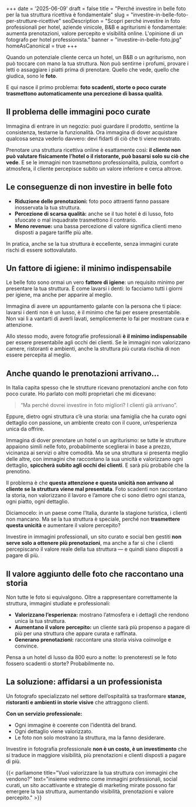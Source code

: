 +++
date = '2025-06-09'
draft = false
title = "Perché investire in belle foto per la tua struttura ricettiva è fondamentale"
slug = "investire-in-belle-foto-per-strutture-ricettive"
seoDescription = "Scopri perché investire in foto professionali per hotel, aziende vinicole, B&B e agriturismi è fondamentale: aumenta prenotazioni, valore percepito e visibilità online. L'opinione di un fotografo per hotel professionista."
banner = "investire-in-belle-foto.jpg"
homeAsCanonical = true
+++

Quando un potenziale cliente cerca un hotel, un B&B o un agriturismo, non può toccare con mano la tua struttura. Non può sentirne i profumi, provare i letti o assaggiare i piatti prima di prenotare. Quello che vede, quello che giudica, sono le **foto**.

E qui nasce il primo problema: **foto scadenti, storte o poco curate trasmettono automaticamente una percezione di bassa qualità**.

## Il problema delle immagini poco curate

Immagina di entrare in un negozio: puoi guardare il prodotto, sentirne la consistenza, testarne la funzionalità. Ora immagina di dover acquistare qualcosa senza vederlo davvero: devi fidarti di ciò che ti viene mostrato.

Prenotare una struttura ricettiva online è esattamente così: **il cliente non può valutare fisicamente l’hotel o il ristorante, può basarsi solo su ciò che vede**. E se le immagini non trasmettono professionalità, pulizia, comfort o atmosfera, il cliente percepisce subito un valore inferiore e cerca altrove.

## Le conseguenze di non investire in belle foto

- **Riduzione delle prenotazioni:** foto poco attraenti fanno passare inosservata la tua struttura.
- **Percezione di scarsa qualità:** anche se il tuo hotel è di lusso, foto sfuocate o mal inquadrate trasmettono il contrario.
- **Meno revenue:** una bassa percezione di valore significa clienti meno disposti a pagare tariffe più alte.

In pratica, anche se la tua struttura è eccellente, senza immagini curate rischi di essere sottovalutato.

## Un fattore di igiene: il minimo indispensabile

Le belle foto sono ormai un vero **fattore di igiene**: un requisito minimo per presentare la tua struttura. È come lavarsi i denti: lo facciamo tutti i giorni per igiene, ma anche per apparire al meglio.

Immagina di avere un appuntamento galante con la persona che ti piace: lavarsi i denti non è un lusso, è il minimo che fai per essere presentabile. Non vai lì a vantarti di averli lavati, semplicemente lo fai per mostrare cura e attenzione.

Allo stesso modo, avere fotografie professionali **è il minimo indispensabile** per essere presentabile agli occhi dei clienti. Se le immagini non valorizzano camere, ristoranti e ambienti, anche la struttura più curata rischia di non essere percepita al meglio.

## Anche quando le prenotazioni arrivano…

In Italia capita spesso che le strutture ricevano prenotazioni anche con foto poco curate. Ho parlato con molti proprietari che mi dicevano:
> “Ma perché dovrei investire in foto migliori? I clienti già arrivano”.

Eppure, dietro ogni struttura c’è una storia: una famiglia che ha curato ogni dettaglio con passione, un ambiente creato con il cuore, un’esperienza unica da offrire.

Immagina di dover prenotare un hotel o un agriturismo: se tutte le strutture appaiono simili nelle foto, probabilmente sceglierai in base a prezzo, vicinanza ai servizi o altre comodità. Ma se una struttura si presenta meglio delle altre, con immagini che raccontano la sua unicità e valorizzano ogni dettaglio, **spiccherà subito agli occhi dei clienti**. E sarà più probabile che la prenotino.

Il problema è che **questa attenzione e questa unicità non arrivano al cliente se la struttura viene mal presentata**. Foto scadenti non raccontano la storia, non valorizzano il lavoro e l’amore che ci sono dietro ogni stanza, ogni piatto, ogni dettaglio.

Diciamocelo: in un paese come l’Italia, durante la stagione turistica, i clienti non mancano. Ma se la tua struttura è speciale, perché non **trasmettere questa unicità** e aumentare il valore percepito?

Investire in immagini professionali, un sito curato e social ben gestiti **non serve solo a ottenere più prenotazioni**, ma anche a far sì che i clienti percepiscano il valore reale della tua struttura — e quindi siano disposti a pagare di più.

## Il valore aggiunto delle foto che raccontano una storia

Non tutte le foto si equivalgono. Oltre a rappresentare correttamente la struttura, immagini studiate e professionali:

- **Valorizzano l’esperienza:** mostrano l’atmosfera e i dettagli che rendono unica la tua struttura.
- **Aumentano il valore percepito:** un cliente sarà più propenso a pagare di più per una struttura che appare curata e raffinata.
- **Generano prenotazioni:** raccontare una storia visiva coinvolge e convince.

Pensa a un hotel di lusso da 800 euro a notte: lo prenoteresti se le foto fossero scadenti o storte? Probabilmente no.

## La soluzione: affidarsi a un professionista

Un fotografo specializzato nel settore dell’ospitalità sa trasformare **stanze, ristoranti e ambienti in storie visive** che attraggono clienti.

**Con un servizio professionale:**
- Ogni immagine è coerente con l’identità del brand.
- Ogni dettaglio viene valorizzato.
- Le foto non solo mostrano la struttura, ma la fanno desiderare.

Investire in fotografia professionale **non è un costo, è un investimento** che si traduce in maggiore visibilità, più prenotazioni e clienti disposti a pagare di più.

{{< parliamone title="Vuoi valorizzare la tua struttura con immagini che vendono?" text="insieme vedremo come immagini professionali, social curati, un sito accattivante e strategie di marketing mirate possono far emergere la tua struttura, aumentando visibilità, prenotazioni e valore percepito." >}}